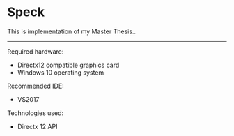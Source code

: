 # Speck

This is implementation of my Master Thesis..

--------------------------------------------------------------------

Required hardware: 
- Directx12 compatible graphics card
- Windows 10 operating system

Recommended IDE:
- VS2017

Technologies used:
- Directx 12 API
